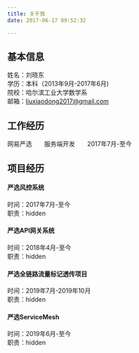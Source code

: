 ```yaml
---
title: 关于我
date: 2017-06-17 09:52:32

---
```


## 基本信息
姓名：刘晓东  
学历：本科（2013年9月-2017年6月)  
院校：哈尔滨工业大学数学系   
邮箱：liuxiaodong2017@gmail.com 

## 工作经历
网易严选&emsp;&emsp;服务端开发&emsp;&emsp;2017年7月-至今

## 项目经历

#### 严选风控系统
时间：2017年7月-至今  
职责：hidden

#### 严选API网关系统
时间：2018年4月-至今  
职责：hidden

#### 严选全链路流量标记透传项目
时间：2019年7月-2019年10月  
职责：hidden

#### 严选ServiceMesh
时间：2019年6月-至今  
职责：hidden







